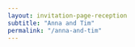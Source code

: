 ```yaml
---
layout: invitation-page-reception
subtitle: "Anna and Tim"
permalink: "/anna-and-tim"
---
```

        